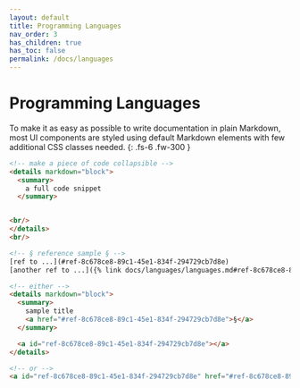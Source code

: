 ```yaml
---
layout: default
title: Programming Languages
nav_order: 3
has_children: true
has_toc: false
permalink: /docs/languages
---
```


# Programming Languages

To make it as easy as possible to write documentation in plain Markdown, most UI components are styled using default Markdown elements with few additional CSS classes needed.
{: .fs-6 .fw-300 }


```html
<!-- make a piece of code collapsible -->
<details markdown="block">
  <summary>
    a full code snippet
  </summary>


<br/>
</details>
<br/>
```
```html
<!-- § reference sample § -->
[ref to ...](#ref-8c678ce8-89c1-45e1-834f-294729cb7d8e)
[another ref to ...]({% link docs/languages/languages.md#ref-8c678ce8-89c1-45e1-834f-294729cb7d8e %})

<!-- either -->
<details markdown="block">
  <summary>
    sample title
    <a href="#ref-8c678ce8-89c1-45e1-834f-294729cb7d8e">§</a>
  </summary>

  <a id="ref-8c678ce8-89c1-45e1-834f-294729cb7d8e"></a>
</details>

<!-- or -->
<a id="ref-8c678ce8-89c1-45e1-834f-294729cb7d8e" href="#ref-8c678ce8-89c1-45e1-834f-294729cb7d8e">§</a>
```
